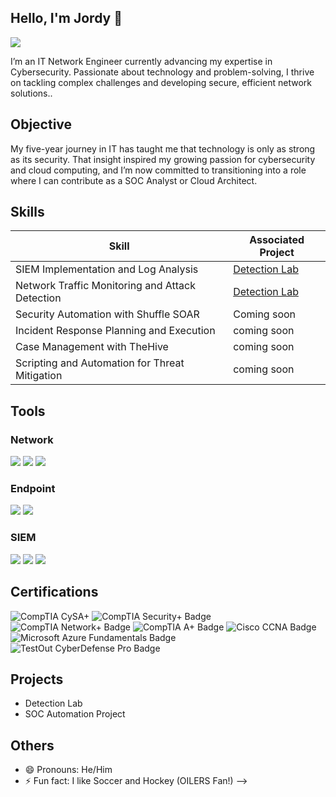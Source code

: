## Hello, I'm Jordy 👋

<a href="https://www.linkedin.com/in/jordy-n-199851227"><img src="https://img.shields.io/badge/-LinkedIn-0072b1?&style=for-the-badge&logo=linkedin&logoColor=white" /></a>


I’m an IT Network Engineer currently advancing my expertise in Cybersecurity. Passionate about technology and problem-solving, I thrive on tackling complex challenges and developing secure, efficient network solutions..

## Objective

My five-year journey in IT has taught me that technology is only as strong as its security. That insight inspired my growing passion for cybersecurity and cloud computing, and I’m now committed to transitioning into a role where I can contribute as a SOC Analyst or Cloud Architect.

## Skills


| Skill                                         | Associated Project         |
|-----------------------------------------------|----------------------------|
| SIEM Implementation and Log Analysis          | <a href="https://google.com">Detection Lab</a>|
| Network Traffic Monitoring and Attack Detection | <a href="https://google.com">Detection Lab</a>|
| Security Automation with Shuffle SOAR         | Coming soon|
| Incident Response Planning and Execution      | coming soon|
| Case Management with TheHive                  | coming soon|
| Scripting and Automation for Threat Mitigation | coming soon|

## Tools


### Network
<div>
    <img src="https://img.shields.io/badge/-Wireshark-1679A7?&style=for-the-badge&logo=Wireshark&logoColor=white" />
    <img src="https://img.shields.io/badge/-Suricata-EF3B2D?&style=for-the-badge&logo=Suricata&logoColor=white" />
    <img src="https://img.shields.io/badge/-Zeek-777BB4?&style=for-the-badge&logo=Zeek&logoColor=white" />
</div>

### Endpoint
<div>
    <img src="https://img.shields.io/badge/-Microsoft_Defender_for_Endpoint-00A4EF?&style=for-the-badge&logo=Microsoft&logoColor=white" />
    <img src="https://img.shields.io/badge/-Velociraptor-4B275F?&style=for-the-badge&logo=Velociraptor&logoColor=white" />
</div>

### SIEM
<div>
    <img src="https://img.shields.io/badge/-Microsoft_Sentinel-0078D4?&style=for-the-badge&logo=Microsoft&logoColor=white" />
    <img src="https://img.shields.io/badge/-Splunk-000000?&style=for-the-badge&logo=Splunk&logoColor=white" />
    <img src="https://img.shields.io/badge/-Elastic-005571?&style=for-the-badge&logo=Elastic&logoColor=white" />
</div>

## Certifications

<div>
    <img src="https://img.shields.io/badge/CompTIA%20CySA%2B-0088CC?style=for-the-badge&logo=CompTIA&logoColor=white" alt="CompTIA CySA+">
  <img src="https://img.shields.io/badge/CompTIA%20Security%2B-FF0000?style=for-the-badge&logo=CompTIA&logoColor=white" alt="CompTIA Security+ Badge"/>
  <img src="https://img.shields.io/badge/CompTIA%20Network%2B-007ACC?style=for-the-badge&logo=CompTIA&logoColor=white" alt="CompTIA Network+ Badge"/>
  <img src="https://img.shields.io/badge/CompTIA%20A%2B-0078D4?style=for-the-badge&logo=CompTIA&logoColor=white" alt="CompTIA A+ Badge"/>
    <img src="https://img.shields.io/badge/Cisco%20CCNA-0045E2?style=for-the-badge&logo=cisco&logoColor=white" alt="Cisco CCNA Badge"/>
<img src="https://img.shields.io/badge/Microsoft%20Azure%20Fundamentals-0078D4?style=for-the-badge&logo=microsoft-azure&logoColor=white" alt="Microsoft Azure Fundamentals Badge"/>

<img src="https://img.shields.io/badge/TestOut%20CyberDefense%20Pro-007ACC?style=for-the-badge&logo=TestOut&logoColor=white" alt="TestOut CyberDefense Pro Badge"/>



</div>

## Projects
- Detection Lab
- SOC Automation Project

</div>

## Others
- 😄 Pronouns: He/Him
- ⚡ Fun fact: I like Soccer and Hockey (OILERS Fan!)
-->

